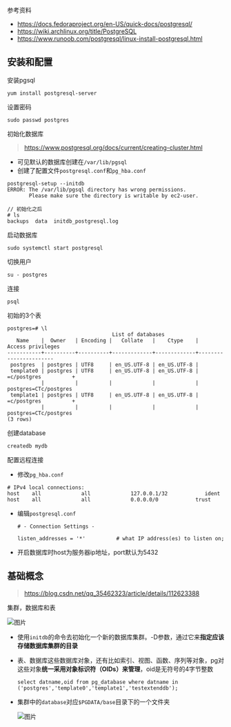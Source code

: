 参考资料

- https://docs.fedoraproject.org/en-US/quick-docs/postgresql/
- https://wiki.archlinux.org/title/PostgreSQL
- https://www.runoob.com/postgresql/linux-install-postgresql.html

## 安装和配置

安装pgsql

```
yum install postgresql-server
```

设置密码

```
sudo passwd postgres
```

初始化数据库

> https://www.postgresql.org/docs/current/creating-cluster.html

- 可见默认的数据库创建在`/var/lib/pgsql`
- 创建了配置文件`postgresql.conf`和`pg_hba.conf`

```shell
postgresql-setup --initdb
ERROR: The /var/lib/pgsql directory has wrong permissions.
       Please make sure the directory is writable by ec2-user.
       
// 初始化之后       
# ls
backups  data  initdb_postgresql.log
```

启动数据库

```
sudo systemctl start postgresql
```

切换用户

```
su - postgres
```

连接

```
psql
```

初始的3个表

```
postgres=# \l
                                  List of databases
   Name    |  Owner   | Encoding |   Collate   |    Ctype    |   Access privileges
-----------+----------+----------+-------------+-------------+-----------------------
 postgres  | postgres | UTF8     | en_US.UTF-8 | en_US.UTF-8 |
 template0 | postgres | UTF8     | en_US.UTF-8 | en_US.UTF-8 | =c/postgres          +
           |          |          |             |             | postgres=CTc/postgres
 template1 | postgres | UTF8     | en_US.UTF-8 | en_US.UTF-8 | =c/postgres          +
           |          |          |             |             | postgres=CTc/postgres
(3 rows)
```

创建database

```
createdb mydb
```

配置远程连接

- 修改`pg_hba.conf`

```
# IPv4 local connections:
host    all             all             127.0.0.1/32            ident
host    all             all             0.0.0.0/0            trust
```

- 编辑`postgresql.conf`

  ```
  # - Connection Settings -
  
  listen_addresses = '*'          # what IP address(es) to listen on;
  ```

- 开启数据库时host为服务器ip地址，port默认为5432

## 基础概念

> https://blog.csdn.net/qq_35462323/article/details/112623388

集群，数据库和表

![图片](https://img-blog.csdnimg.cn/img_convert/34afa89460d2ccace813aa8d1ebca7db.png)

- 使用`initdb`的命令去初始化一个新的数据库集群。-D参数，通过它来**指定应该存储数据库集群的目录**

- 表、数据库这些数据库对象，还有比如索引、视图、函数、序列等对象，pg对这些对象**统一采用对象标识符（OIDs）来管理**，oid是无符号的4字节整数

  ```
  select datname,oid from pg_database where datname in ('postgres','template0','template1','testextenddb');
  ```

- 集群中的`database`对应`$PGDATA/base`目录下的一个文件夹

  ![图片](https://img-blog.csdnimg.cn/img_convert/ef5d05891ef5440c3a2363bb8f3c7ed5.png)